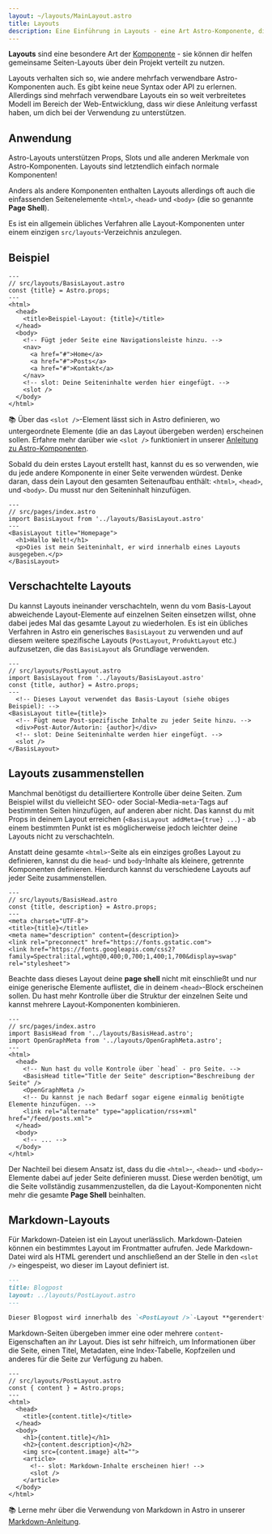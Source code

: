 ```yaml
---
layout: ~/layouts/MainLayout.astro
title: Layouts
description: Eine Einführung in Layouts - eine Art Astro-Komponente, die für gemeinsame Layouts auf verschiedenen Seiten verwendet wird.
---
```


**Layouts** sind eine besondere Art der [Komponente](/de/core-concepts/astro-components) - sie können dir helfen gemeinsame Seiten-Layouts über dein Projekt verteilt zu nutzen.

Layouts verhalten sich so, wie andere mehrfach verwendbare Astro-Komponenten auch. Es gibt keine neue Syntax oder API zu erlernen. Allerdings sind mehrfach verwendbare Layouts ein so weit verbreitetes Modell im Bereich der Web-Entwicklung, dass wir diese Anleitung verfasst haben, um dich bei der Verwendung zu unterstützen.

## Anwendung

Astro-Layouts unterstützen Props, Slots und alle anderen Merkmale von Astro-Komponenten. Layouts sind letztendlich einfach normale Komponenten!

Anders als andere Komponenten enthalten Layouts allerdings oft auch die einfassenden Seitenelemente `<html>`, `<head>` und `<body>` (die so genannte **Page Shell**).

Es ist ein allgemein übliches Verfahren alle Layout-Komponenten unter einem einzigen `src/layouts`-Verzeichnis anzulegen.

## Beispiel

```astro
---
// src/layouts/BasisLayout.astro
const {title} = Astro.props;
---
<html>
  <head>
    <title>Beispiel-Layout: {title}</title>
  </head>
  <body>
    <!-- Fügt jeder Seite eine Navigationsleiste hinzu. -->
    <nav>
      <a href="#">Home</a>
      <a href="#">Posts</a>
      <a href="#">Kontakt</a>
    </nav>
    <!-- slot: Deine Seiteninhalte werden hier eingefügt. -->
    <slot />
  </body>
</html>
```

📚 Über das `<slot />`-Element lässt sich in Astro definieren, wo untergeordnete Elemente (die an das Layout übergeben werden) erscheinen sollen. Erfahre mehr darüber wie `<slot />` funktioniert in unserer [Anleitung zu Astro-Komponenten](/de/core-concepts/astro-components).

Sobald du dein erstes Layout erstellt hast, kannst du es so verwenden, wie du jede andere Komponente in einer Seite verwenden würdest. Denke daran, dass dein Layout den gesamten Seitenaufbau enthält: `<html>`, `<head>`, und `<body>`. Du musst nur den Seiteninhalt hinzufügen.

```astro
---
// src/pages/index.astro
import BasisLayout from '../layouts/BasisLayout.astro'
---
<BasisLayout title="Homepage">
  <h1>Hallo Welt!</h1>
  <p>Dies ist mein Seiteninhalt, er wird innerhalb eines Layouts ausgegeben.</p>
</BasisLayout>
```

## Verschachtelte Layouts

Du kannst Layouts ineinander verschachteln, wenn du vom Basis-Layout abweichende Layout-Elemente auf einzelnen Seiten einsetzen willst, ohne dabei jedes Mal das gesamte Layout zu wiederholen. Es ist ein übliches Verfahren in Astro ein generisches `BasisLayout` zu verwenden und auf diesem weitere spezifische Layouts (`PostLayout`, `ProduktLayout` etc.) aufzusetzen, die das `BasisLayout` als Grundlage verwenden.

```astro
---
// src/layouts/PostLayout.astro
import BasisLayout from '../layouts/BasisLayout.astro'
const {title, author} = Astro.props;
---
  <!-- Dieses Layout verwendet das Basis-Layout (siehe obiges Beispiel): -->
<BasisLayout title={title}>
  <!-- Fügt neue Post-spezifische Inhalte zu jeder Seite hinzu. -->
  <div>Post-Autor/Autorin: {author}</div>
  <!-- slot: Deine Seiteninhalte werden hier eingefügt. -->
  <slot />
</BasisLayout>
```

## Layouts zusammenstellen

Manchmal benötigst du detailliertere Kontrolle über deine Seiten. Zum Beispiel willst du vielleicht SEO- oder Social-Media-`meta`-Tags auf bestimmten Seiten hinzufügen, auf anderen aber nicht. Das kannst du mit Props in deinem Layout erreichen (`<BasisLayout addMeta={true} ...`) - ab einem bestimmten Punkt ist es möglicherweise jedoch leichter deine Layouts nicht zu verschachteln.

Anstatt deine gesamte `<html>`-Seite als ein einziges großes Layout zu definieren, kannst du die `head`- und `body`-Inhalte als kleinere, getrennte Komponenten definieren. Hierdurch kannst du verschiedene Layouts auf jeder Seite zusammenstellen.

```astro
---
// src/layouts/BasisHead.astro
const {title, description} = Astro.props;
---
<meta charset="UTF-8">
<title>{title}</title>
<meta name="description" content={description}>
<link rel="preconnect" href="https://fonts.gstatic.com">
<link href="https://fonts.googleapis.com/css2?family=Spectral:ital,wght@0,400;0,700;1,400;1,700&display=swap" rel="stylesheet">
```

Beachte dass dieses Layout deine **page shell** nicht mit einschließt und nur einige generische Elemente auflistet, die in deinem `<head>`-Block erscheinen sollen. Du hast mehr Kontrolle über die Struktur der einzelnen Seite und kannst mehrere Layout-Komponenten kombinieren.

```astro
---
// src/pages/index.astro
import BasisHead from '../layouts/BasisHead.astro';
import OpenGraphMeta from '../layouts/OpenGraphMeta.astro';
---
<html>
  <head>
    <!-- Nun hast du volle Kontrole über `head` - pro Seite. -->
    <BasisHead title="Title der Seite" description="Beschreibung der Seite" />
    <OpenGraphMeta />
    <!-- Du kannst je nach Bedarf sogar eigene einmalig benötigte Elemente hinzufügen. -->
    <link rel="alternate" type="application/rss+xml" href="/feed/posts.xml">
  </head>
  <body>
    <!-- ... -->
  </body>
</html>
```

Der Nachteil bei diesem Ansatz ist, dass du die `<html>`-, `<head>`- und `<body>`-Elemente dabei auf jeder Seite definieren musst. Diese werden benötigt, um die Seite vollständig zusammenzustellen, da die Layout-Komponenten nicht mehr die gesamte **Page Shell** beinhalten.

## Markdown-Layouts

Für Markdown-Dateien ist ein Layout unerlässlich. Markdown-Dateien können ein bestimmtes Layout im Frontmatter aufrufen. Jede Markdown-Datei wird als HTML gerendert und anschließend an der Stelle in den `<slot />` eingespeist, wo dieser im Layout definiert ist.

```markdown
---
title: Blogpost
layout: ../layouts/PostLayout.astro
---

Dieser Blogpost wird innerhalb des `<PostLayout />`-Layout **gerendert**.
```

Markdown-Seiten übergeben immer eine oder mehrere `content`-Eigenschaften an ihr Layout. Dies ist sehr hilfreich, um Informationen über die Seite, einen Titel, Metadaten, eine Index-Tabelle, Kopfzeilen und anderes für die Seite zur Verfügung zu haben.

```astro
---
// src/layouts/PostLayout.astro
const { content } = Astro.props;
---
<html>
  <head>
    <title>{content.title}</title>
  </head>
  <body>
    <h1>{content.title}</h1>
    <h2>{content.description}</h2>
    <img src={content.image} alt="">
    <article>
      <!-- slot: Markdown-Inhalte erscheinen hier! -->
      <slot />
    </article>
  </body>
</html>
```

📚 Lerne mehr über die Verwendung von Markdown in Astro in unserer [Markdown-Anleitung](/guides/markdown-content).
